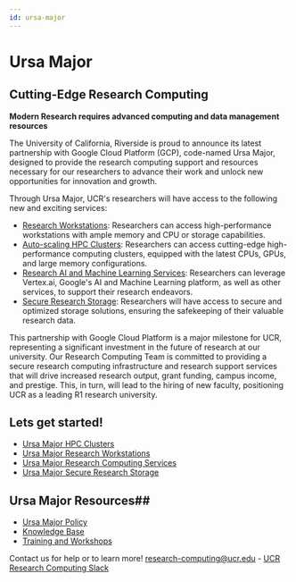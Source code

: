 ```yaml
---
id: ursa-major
---
```


# Ursa Major


## Cutting-Edge Research Computing ##

**Modern Research requires advanced computing and data management resources** 

The University of California, Riverside is proud to announce its latest partnership with Google Cloud Platform (GCP), code-named Ursa Major, designed to provide the research computing support and resources necessary for our researchers to advance their work and unlock new opportunities for innovation and growth.

Through Ursa Major, UCR's researchers will have access to the following new and exciting services:

* [Research Workstations](Knowledge_Base/Ursa_Major_Research_Workstations.md): Researchers can access high-performance workstations with ample memory and CPU or storage capabilities.
* [Auto-scaling HPC Clusters](Knowledge_Base/Ursa_Major_HPC_Clusters.md): Researchers can access cutting-edge high-performance computing clusters, equipped with the latest CPUs, GPUs, and large memory configurations.
* [Research AI and Machine Learning Services](Knowledge_Base/Ursa_Major_Research_Services.md): Researchers can leverage Vertex.ai, Google's AI and Machine Learning platform, as well as other services, to support their research endeavors.
* [Secure Research Storage](Knowledge_Base/Ursa_Major_Research_Storage.md): Researchers will have access to secure and optimized storage solutions, ensuring the safekeeping of their valuable research data.

This partnership with Google Cloud Platform is a major milestone for UCR, representing a significant investment in the future of research at our university. Our Research Computing Team is committed to providing a secure research computing infrastructure and research support services that will drive increased research output, grant funding, campus income, and prestige. This, in turn, will lead to the hiring of new faculty, positioning UCR as a leading R1 research university.

## Lets get started! ##

* [Ursa Major HPC Clusters](Knowledge_Base/Ursa_Major_HPC_Clusters.md)
* [Ursa Major Research Workstations](Knowledge_Base/Ursa_Major_Research_Workstations.md)
* [Ursa Major Research Computing Services](Knowledge_Base/Ursa_Major_Research_Services.md)
* [Ursa Major Secure Research Storage](Knowledge_Base/Ursa_Major_Research_Storage.md)

## Ursa Major Resources##

* [Ursa Major Policy](Knowledge_Base/Ursa_Major_Policy.md)
* [Knowledge Base](Knowledge_Base)
* [Training and Workshops](Knowledge_Base/README.md#Training_and_Workshops)

Contact us for help or to learn more!
[research-computing@ucr.edu](mailto:research-computing@ucr.edu) - [UCR Research Computing Slack](https://ucr-research-compute.slack.com/)





